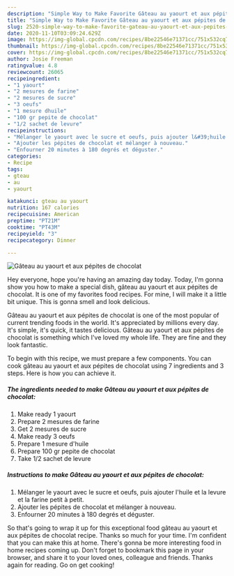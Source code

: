 ```yaml
---
description: "Simple Way to Make Favorite Gâteau au yaourt et aux pépites de chocolat"
title: "Simple Way to Make Favorite Gâteau au yaourt et aux pépites de chocolat"
slug: 2520-simple-way-to-make-favorite-gateau-au-yaourt-et-aux-pepites-de-chocolat
date: 2020-11-10T03:09:24.629Z
image: https://img-global.cpcdn.com/recipes/8be22546e71371cc/751x532cq70/gateau-au-yaourt-et-aux-pepites-de-chocolat-photo-principale-de-la-recette.jpg
thumbnail: https://img-global.cpcdn.com/recipes/8be22546e71371cc/751x532cq70/gateau-au-yaourt-et-aux-pepites-de-chocolat-photo-principale-de-la-recette.jpg
cover: https://img-global.cpcdn.com/recipes/8be22546e71371cc/751x532cq70/gateau-au-yaourt-et-aux-pepites-de-chocolat-photo-principale-de-la-recette.jpg
author: Josie Freeman
ratingvalue: 4.8
reviewcount: 26065
recipeingredient:
- "1 yaourt"
- "2 mesures de farine"
- "2 mesures de sucre"
- "3 oeufs"
- "1 mesure dhuile"
- "100 gr pepite de chocolat"
- "1/2 sachet de levure"
recipeinstructions:
- "Mélanger le yaourt avec le sucre et oeufs, puis ajouter l&#39;huile et la levure et la farine petit à petit."
- "Ajouter les pépites de chocolat et mélanger à nouveau."
- "Enfourner 20 minutes à 180 degrés et déguster."
categories:
- Recipe
tags:
- gteau
- au
- yaourt

katakunci: gteau au yaourt 
nutrition: 167 calories
recipecuisine: American
preptime: "PT21M"
cooktime: "PT43M"
recipeyield: "3"
recipecategory: Dinner

---
```



![Gâteau au yaourt et aux pépites de chocolat](https://img-global.cpcdn.com/recipes/8be22546e71371cc/751x532cq70/gateau-au-yaourt-et-aux-pepites-de-chocolat-photo-principale-de-la-recette.jpg)

Hey everyone, hope you're having an amazing day today. Today, I'm gonna show you how to make a special dish, gâteau au yaourt et aux pépites de chocolat. It is one of my favorites food recipes. For mine, I will make it a little bit unique. This is gonna smell and look delicious.

Gâteau au yaourt et aux pépites de chocolat is one of the most popular of current trending foods in the world. It's appreciated by millions every day. It's simple, it's quick, it tastes delicious. Gâteau au yaourt et aux pépites de chocolat is something which I've loved my whole life. They are fine and they look fantastic.




To begin with this recipe, we must prepare a few components. You can cook gâteau au yaourt et aux pépites de chocolat using 7 ingredients and 3 steps. Here is how you can achieve it.

<!--inarticleads1-->

##### The ingredients needed to make Gâteau au yaourt et aux pépites de chocolat:

1. Make ready 1 yaourt
1. Prepare 2 mesures de farine
1. Get 2 mesures de sucre
1. Make ready 3 oeufs
1. Prepare 1 mesure d&#39;huile
1. Prepare 100 gr pepite de chocolat
1. Take 1/2 sachet de levure




<!--inarticleads2-->

##### Instructions to make Gâteau au yaourt et aux pépites de chocolat:

1. Mélanger le yaourt avec le sucre et oeufs, puis ajouter l&#39;huile et la levure et la farine petit à petit.
1. Ajouter les pépites de chocolat et mélanger à nouveau.
1. Enfourner 20 minutes à 180 degrés et déguster.




So that's going to wrap it up for this exceptional food gâteau au yaourt et aux pépites de chocolat recipe. Thanks so much for your time. I'm confident that you can make this at home. There's gonna be more interesting food in home recipes coming up. Don't forget to bookmark this page in your browser, and share it to your loved ones, colleague and friends. Thanks again for reading. Go on get cooking!
